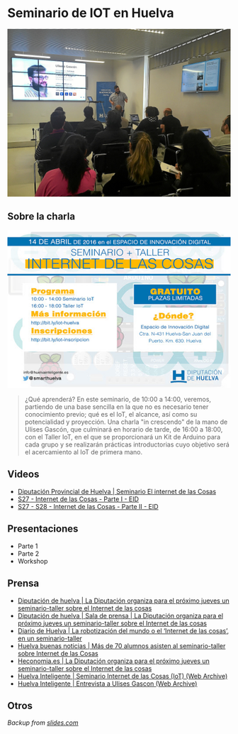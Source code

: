 # Seminario de IOT en Huelva

![foto de la sesión formativa](assets/event.jpg)


## Sobre la charla

![cartel promocional del evento](assets/banner.jpg)

> ¿Qué aprenderá? En este seminario, de 10:00 a 14:00, veremos, partiendo de una base sencilla en la que no es necesario tener conocimiento previo; qué es el IoT, el alcance, así como su potencialidad y proyección. Una charla "in crescendo" de la mano de Ulises Gascón, que culminará en horario de tarde, de 16:00 a 18:00, con el Taller IoT, en el que se proporcionará un Kit de Arduino para cada grupo y se realizarán prácticas introductorias cuyo objetivo será el acercamiento al IoT de primera mano.

## Videos

- [Diputación Provincial de Huelva | Seminario El internet de las Cosas](https://www.youtube.com/watch?v=n0AzLrU0Qhg)
- [S27 - Internet de las Cosas - Parte I - EID](https://www.youtube.com/watch?v=p935-uqRuN0&t)
- [S27 - S28 - Internet de las Cosas - Parte II - EID](https://www.youtube.com/watch?v=tjvuc0Xfzlc)

## Presentaciones

- Parte 1
- Parte 2
- Workshop

## Prensa

- [Diputación de huelva | La Diputación organiza para el próximo jueves un seminario-taller sobre el Internet de las cosas](http://control.diphuelva.es/pdflink/es/d1086e0d-0a72-11e8-abc7-63f9a58dae09/La-Diputacion-organiza-para-el-proximo-jueves-un-seminario-taller-sobre-el-Internet-de-las-cosas.pdf?themeconfigpath=/sites/dph/.themeconfig)
- [Diputación de huelva | Sala de prensa | La Diputación organiza para el próximo jueves un seminario-taller sobre el Internet de las cosas](http://www.diphuelva.es/prensa/La-Diputacion-organiza-para-el-proximo-jueves-un-seminario-taller-sobre-el-Internet-de-las-cosas/)
- [Diario de Huelva | La robotización del mundo o el ‘Internet de las cosas’, en un seminario-taller](https://www.diariodehuelva.es/2016/04/11/la-robotizacion-del-mundo-o-el-internet-de-las-cosas-en-un-seminario-taller/)
- [Huelva buenas noticias | Más de 70 alumnos asisten al seminario-taller sobre Internet de las Cosas](https://huelvabuenasnoticias.com/2016/04/14/mas-de-70-alumnos-asisten-al-seminario-taller-sobre-internet-de-las-cosas/)
- [Heconomia.es | La Diputación organiza para el próximo jueves un seminario-taller sobre el Internet de las cosas](http://www.heconomia.es/volatil.asp?o=-154314853)
- [Huelva Inteligente | Seminario Internet de las Cosas (IoT) (Web Archive)](https://web.archive.org/web/20160503160244/http://blog.huelvainteligente.es/noticias/internet-de-las-cosas-iot/)
- [Huelva Inteligente | Entrevista a Ulises Gascon (Web Archive)](https://web.archive.org/web/20160704143330/http://blog.huelvainteligente.es/noticias/entrevistamos-a-ulises-gascon-y-hablamos-sobre-internet-de-las-cosas/)

## Otros

_Backup from [slides.com](https://cyber-nomads.slides.com/ulisesgascon/iot-huelva-inteligente-parte-1)_

